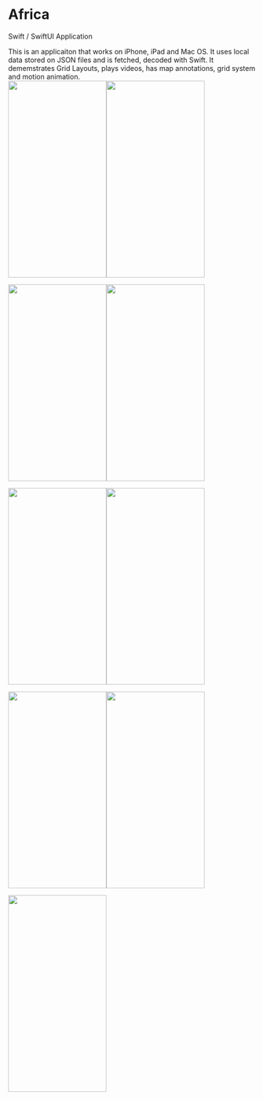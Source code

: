 # Africa
Swift / SwiftUI Application

This is an applicaiton that works on iPhone, iPad and Mac OS. It uses local data stored on JSON files and is fetched, decoded with Swift.
It dememstrates Grid Layouts, plays videos, has map annotations, grid system and motion animation.
<br>
<img src="https://user-images.githubusercontent.com/30294372/123526418-635a3d80-d69d-11eb-9b40-d311964f8ed6.png" data-canonical-src="https://user-images.githubusercontent.com/30294372/123526418-635a3d80-d69d-11eb-9b40-d311964f8ed6.png" width="200" height="400" /><img src="https://user-images.githubusercontent.com/30294372/123526420-65240100-d69d-11eb-952b-903bc6d11d40.png" data-canonical-src="https://user-images.githubusercontent.com/30294372/123526420-65240100-d69d-11eb-952b-903bc6d11d40.png" width="200" height="400" />

<img src="https://user-images.githubusercontent.com/30294372/123526421-66edc480-d69d-11eb-84d3-f019989aa9f7.png" data-canonical-src="https://user-images.githubusercontent.com/30294372/123526421-66edc480-d69d-11eb-84d3-f019989aa9f7.png" width="200" height="400" /><img src="https://user-images.githubusercontent.com/30294372/123526423-68b78800-d69d-11eb-83af-8e53771d17f4.png" data-canonical-src="https://user-images.githubusercontent.com/30294372/123526423-68b78800-d69d-11eb-83af-8e53771d17f4.png" width="200" height="400" />

<img src="https://user-images.githubusercontent.com/30294372/123526424-6bb27880-d69d-11eb-97f4-840bdb8ab7f8.png" data-canonical-src="" width="200" height="400" /><img src="https://user-images.githubusercontent.com/30294372/123526425-6d7c3c00-d69d-11eb-9d2c-f86e1dba763b.png" data-canonical-src="https://user-images.githubusercontent.com/30294372/123526425-6d7c3c00-d69d-11eb-9d2c-f86e1dba763b.png" width="200" height="400" />

<img src="https://user-images.githubusercontent.com/30294372/123526426-6e14d280-d69d-11eb-8cfa-e05e185e3c4e.png" data-canonical-src="https://user-images.githubusercontent.com/30294372/123526426-6e14d280-d69d-11eb-8cfa-e05e185e3c4e.png" width="200" height="400" /><img src="https://user-images.githubusercontent.com/30294372/123526427-6f45ff80-d69d-11eb-8e4e-710034806046.png" data-canonical-src="https://user-images.githubusercontent.com/30294372/123526427-6f45ff80-d69d-11eb-8e4e-710034806046.png" width="200" height="400" />

<img src="https://user-images.githubusercontent.com/30294372/123526428-71a85980-d69d-11eb-809a-274cf3b3d6cc.png" data-canonical-src="https://user-images.githubusercontent.com/30294372/123526428-71a85980-d69d-11eb-809a-274cf3b3d6cc.png" width="200" height="400" />
